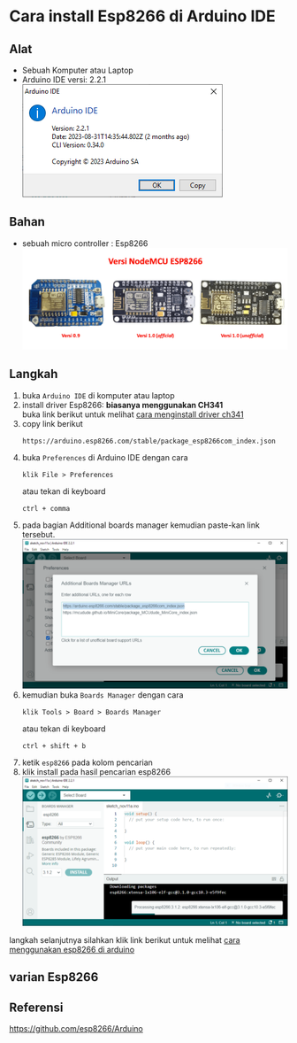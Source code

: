 # Cara install Esp8266 di Arduino IDE
## Alat
* Sebuah Komputer atau Laptop
* Arduino IDE versi: 2.2.1\
![versi arduino](ss/arduino%20version.png)



## Bahan
* sebuah micro controller : Esp8266\
![versi arduino](ss/varian%20esp8266.png)

## Langkah
1. buka `Arduino IDE` di komputer atau laptop
2. install driver Esp8266: <b>biasanya menggunakan CH341</b>\
buka link berikut untuk melihat [cara menginstall driver ch341](/a.dasar//11-11-2023/cara%20install%20driver%20ch341/README.md)
3. copy link berikut
    ```
    https://arduino.esp8266.com/stable/package_esp8266com_index.json
    ```
4. buka `Preferences` di Arduino IDE dengan cara
    ```
    klik File > Preferences
    ```
    atau tekan di keyboard
    ```
    ctrl + comma
    ```
5. pada bagian Additional boards manager kemudian paste-kan link tersebut.
![additional boards manager](ss/additional%20boards%20manager.PNG)
6. kemudian buka `Boards Manager` dengan cara
    ```
    klik Tools > Board > Boards Manager
    ```
    atau tekan di keyboard
    ```
    ctrl + shift + b
    ```
7. ketik `esp8266` pada kolom pencarian
8. klik install pada hasil pencarian esp8266
![board manager install esp8266](ss/board%20manager%20install%20esp8266.PNG)


langkah selanjutnya silahkan klik link berikut untuk melihat [cara menggunakan esp8266 di arduino](/a.dasar/11-11-2023/cara%20menggunakan%20esp8266%20di%20arduino/README.md)
## varian Esp8266
## Referensi
https://github.com/esp8266/Arduino